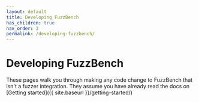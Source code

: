 ```yaml
---
layout: default
title: Developing FuzzBench
has_children: true
nav_order: 3
permalink: /developing-fuzzbench/
---
```


# Developing FuzzBench

These pages walk you through making any code change to FuzzBench that isn't a
fuzzer integration. They assume you have already read the docs on
[Getting started]({{ site.baseurl }}/getting-started/)

